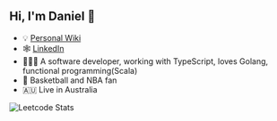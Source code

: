 ## Hi, I'm Daniel 👋

- 💡 [Personal Wiki](https://www.daniel-guo.com/)
- 🕸️ [LinkedIn](https://www.linkedin.com/in/daniel-guo-au/)
- 👨🏻‍💻 A software developer, working with TypeScript, loves Golang, functional programming(Scala)
- 🏀 Basketball and NBA fan
- 🇦🇺 Live in Australia

![Leetcode Stats](https://leetcard.jacoblin.cool/daniel5hbs?theme=nord&ext=heatmap)
